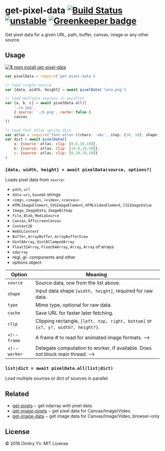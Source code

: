 # get-pixel-data [![Build Status](https://travis-ci.org/dy/get-pixel-data.svg?branch=master)](https://travis-ci.org/dy/get-pixel-data) [![unstable](https://img.shields.io/badge/stability-unstable-green.svg)](http://github.com/badges/stability-badges) [![Greenkeeper badge](https://badges.greenkeeper.io/dy/get-pixel-data.svg)](https://greenkeeper.io/)

Get pixel data for a given URL, path, buffer, canvas, image or any other source.


## Usage

[![$ npm install get-pixel-data](http://nodei.co/npm/get-pixel-data.png?mini=true)](http://npmjs.org/package/get-pixel-data)

```javascript
var pixelData = require('get-pixel-data')

// load single source
var {data, width, height} = await pixelData('lena.png')

// load multiple sources in parallel
var [a, b, c] = await pixelData.all([
	'./a.jpg',
	{ source: './b.png', cache: false },
	canvas
])

// load font atlas sprite dict
var atlas = require('font-atlas')(chars: 'abc', step: [10, 10], shape: [20, 20])
var dict = await pixelData({
	a: {source: atlas, clip: [0,0,10,10]},
	b: {source: atlas, clip: [10,0,10,10]},
	c: {source: atlas, clip: [0,10,10,10]}
)
```

### `{data, width, height} = await pixelData(source, options?)`

Loads pixel data from `source`:

* `path`, `url`
* `data-uri`, `base64` strings
* `<img>`, `<image>`, `<video>`, `<canvas>`
* `HTMLImageElement`, `SVGImageElement`, `HTMLVideoElement`, `CSSImageValue`
* `Image`, `ImageData`, `ImageBitmap`
* `File`, `Blob`, `MediaSource`
* `Canvas`, `OffscreenCanvas`
* `Context2D`
* `WebGLContext`
* `Buffer`, `ArrayBuffer`, `ArrayBufferView`
* `Uint8Array`, `Uint8ClampedArray`
* `Float32Array`, `Float64Array`, `Array`, `Array` of arrays
* `ndarray`
* regl, gl- components and other
* options object

Option | Meaning
---|---
`source` | Source data, one from the list above.
`shape` | Input data shape `[width, height]`, required for raw data.
`type` | Mime type, optional for raw data.
`cache` | Save URL for faster later fetching.
`clip` | Clipping rectangle, `[left, top, right, bottom]` or `{x?, y?, width?, height?}`.
<!-- `frame` | A frame # to read for animated image formats. -->
<!-- `worker` | Delegate computation to worker, if available. Does not block main thread. -->

### `list|dict = await pixelData.all(list|dict)`

Load multiple sources or dict of sources in parallel.


## Related

* [get-pixels](https://ghub.io/get-pixels) − get ndarray with pixel data.
* [get-image-pixels](https://ghub.io/get-image-pixels) − get pixel data for Canvas/Image/Video.
* [get-image-data](https://ghub.io/get-image-data) − get image data for Canvas/Image/Video, browser-only

## License

© 2018 Dmitry Yv. MIT License
